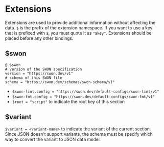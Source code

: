 # Extensions

Extensions are used to provide additional information without affecting the data. `$` is the prefix of the extension namespace. If you want to use a key that is prefixed with `$`, you must quote it as `"$key"`.
Extensions should be placed before any other bindings.

## $swon

```swon
@ $swon
# version of the SWON specification
version = "https://swon.dev/v1"
# schema of this SWON file
schema = "https://swon.dev/schemas/swon-schema/v1"
```

- `$swon-lint.config = "https://swon.dev/default-configs/swon-lint/v1"`
- `$swon-fmt.config = "https://swon.dev/default-configs/swon-fmt/v1"`
- `$root = "script"` to indicate the root key of this section

## $variant

`$variant = <variant-name>` to indicate the variant of the current section.
Since JSON doesn't support variants, the schema must be specify which way to convert the variant to JSON data model.
